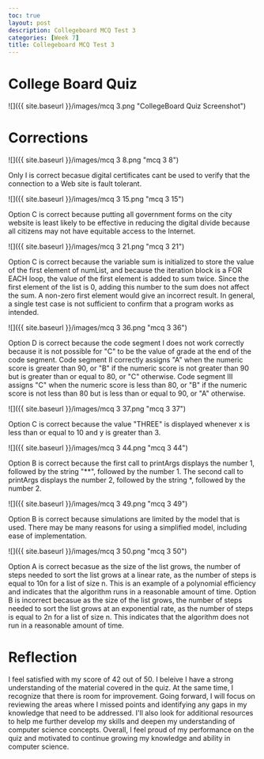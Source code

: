 ```yaml
---
toc: true
layout: post
description: Collegeboard MCQ Test 3
categories: [Week 7]
title: Collegeboard MCQ Test 3
---
```

# College Board Quiz 

![]({{ site.baseurl }}/images/mcq 3.png "CollegeBoard Quiz Screenshot")

# Corrections

![]({{ site.baseurl }}/images/mcq 3 8.png "mcq 3 8")

Only I is correct becasue digital certificates cant be used to verify that the connection to a Web site is fault tolerant.

![]({{ site.baseurl }}/images/mcq 3 15.png "mcq 3 15")

Option C is correct because putting all government forms on the city website is least likely to be effective in reducing the digital divide because all citizens may not have equitable access to the Internet.

![]({{ site.baseurl }}/images/mcq 3 21.png "mcq 3 21")

Option C is correct because the variable sum is initialized to store the value of the first element of numList, and because the iteration block is a FOR EACH loop, the value of the first element is added to sum twice. Since the first element of the list is 0, adding this number to the sum does not affect the sum. A non-zero first element would give an incorrect result. In general, a single test case is not sufficient to confirm that a program works as intended.

![]({{ site.baseurl }}/images/mcq 3 36.png "mcq 3 36")

Option D is correct because the code segment I does not work correctly because it is not possible for "C" to be the value of grade at the end of the code segment. Code segment II correctly assigns "A" when the numeric score is greater than 90, or "B" if the numeric score is not greater than 90 but is greater than or equal to 80, or "C" otherwise. Code segment III assigns "C" when the numeric score is less than 80, or "B" if the numeric score is not less than 80 but is less than or equal to 90, or "A" otherwise.

![]({{ site.baseurl }}/images/mcq 3 37.png "mcq 3 37")

Option C is correct because the value "THREE" is displayed whenever x is less than or equal to 10 and y is greater than 3.

![]({{ site.baseurl }}/images/mcq 3 44.png "mcq 3 44")

Option B is correct because the first call to printArgs displays the number 1, followed by the string "**", followed by the number 1. The second call to printArgs displays the number 2, followed by the string *, followed by the number 2.

![]({{ site.baseurl }}/images/mcq 3 49.png "mcq 3 49")

Option B is correct because simulations are limited by the model that is used. There may be many reasons for using a simplified model, including ease of implementation.

![]({{ site.baseurl }}/images/mcq 3 50.png "mcq 3 50")

Option A is correct becasue as the size of the list grows, the number of steps needed to sort the list grows at a linear rate, as the number of steps is equal to 
10n for a list of size n. This is an example of a polynomial efficiency and indicates that the algorithm runs in a reasonable amount of time. Option B is incorrect becasue as the size of the list grows, the number of steps needed to sort the list grows at an exponential rate, as the number of steps is equal to 
2n for a list of size n. This indicates that the algorithm does not run in a reasonable amount of time.

# Reflection

I feel satisfied with my score of 42 out of 50. I beleive I have a strong understanding of the material covered in the quiz. At the same time, I recognize that there is room for improvement. Going forward, I will focus on reviewing the areas where I missed points and identifying any gaps in my knowledge that need to be addressed. I'll also look for additional resources to help me further develop my skills and deepen my understanding of computer science concepts. Overall, I feel proud of my performance on the quiz and motivated to continue growing my knowledge and ability in computer science.





